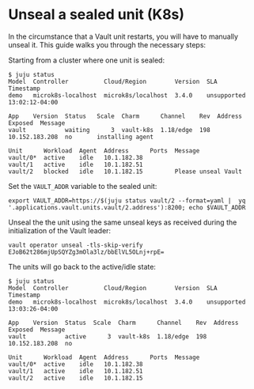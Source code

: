 # Unseal a sealed unit (K8s)

In the circumstance that a Vault unit restarts, you will have to manually unseal it. This guide walks you through the necessary steps:

Starting from a cluster where one unit is sealed:
```
$ juju status
Model  Controller          Cloud/Region        Version  SLA          Timestamp
demo   microk8s-localhost  microk8s/localhost  3.4.0    unsupported  13:02:12-04:00

App    Version  Status   Scale  Charm      Channel    Rev  Address         Exposed  Message
vault           waiting      3  vault-k8s  1.18/edge  198  10.152.183.208  no       installing agent

Unit      Workload  Agent  Address      Ports  Message
vault/0*  active    idle   10.1.182.38         
vault/1   active    idle   10.1.182.51         
vault/2   blocked   idle   10.1.182.15         Please unseal Vault
```

Set the `VAULT_ADDR` variable to the sealed unit:

```
export VAULT_ADDR=https://$(juju status vault/2 --format=yaml |  yq '.applications.vault.units.vault/2.address'):8200; echo $VAULT_ADDR
```

Unseal the the unit using the same unseal keys as received during the initialization of the Vault leader:

```
vault operator unseal -tls-skip-verify EJoB62t286mjUpSQYZg3mOla3lz/bbElVL5OLnj+rpE=
```

The units will go back to the active/idle state:

```
$ juju status
Model  Controller          Cloud/Region        Version  SLA          Timestamp
demo   microk8s-localhost  microk8s/localhost  3.4.0    unsupported  13:03:26-04:00

App    Version  Status  Scale  Charm      Channel    Rev  Address         Exposed  Message
vault           active      3  vault-k8s  1.18/edge  198  10.152.183.208  no       

Unit      Workload  Agent  Address      Ports  Message
vault/0*  active    idle   10.1.182.38         
vault/1   active    idle   10.1.182.51         
vault/2   active    idle   10.1.182.15
```

